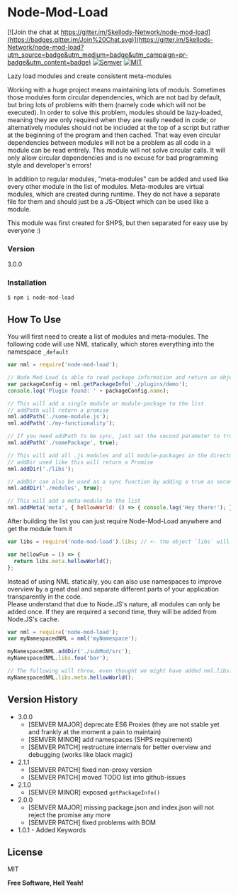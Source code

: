 # Node-Mod-Load

[![Join the chat at https://gitter.im/Skellods-Network/node-mod-load](https://badges.gitter.im/Join%20Chat.svg)](https://gitter.im/Skellods-Network/node-mod-load?utm_source=badge&utm_medium=badge&utm_campaign=pr-badge&utm_content=badge)
[![Semver](http://img.shields.io/SemVer/2.0.0.png)](http://semver.org/spec/v2.0.0.html)
[![MIT](https://img.shields.io/badge/License-MIT-brightgreen.svg)](https://opensource.org/licenses/MIT)

Lazy load modules and create consistent meta-modules

Working with a huge project means maintaining lots of moduls. Sometimes those modules form circular dependencies, which are not bad by default, but bring lots of problems with them (namely code which will not be executed).
In order to solve this problem, modules should be lazy-loaded, meaning they are only required when they are really needed in code;
or alternatively modules should not be included at the top of a script but rather at the beginning of the program and then cached.
That way even circular dependencies between modules will not be a problem as all code in a module can be read entirely.
This module will not solve circular calls. It will only allow circular dependencies and is no excuse for bad programming style and developer's errors!

In addition to regular modules, "meta-modules" can be added and used like every other module in the list of modules. Meta-modules are virtual modules, which are created during runtime.
They do not have a separate file for them and should just be a JS-Object which can be used like a module.

This module was first created for SHPS, but then separated for easy use by everyone :)

### Version
3.0.0

### Installation
```sh
$ npm i node-mod-load
```

How To Use
----

You will first need to create a list of modules and meta-modules.
The following code will use NML statically, which stores everything into the namespace `_default`
```js
var nml = require('node-mod-load');

// Node Mod Load is able to read package information and return an object containing said information
var packageConfig = nml.getPackageInfo('./plugins/demo');
console.log('Plugin found: ' + packageConfig.name);

// This will add a single module or module-package to the list
// addPath will return a promise
nml.addPath('./some-module.js');
nml.addPath('./my-functionality');

// If you need addPath to be sync, just set the second parameter to true
nml.addPath('./somePackage', true);

// This will add all .js modules and all module-packages in the directory "./libs" to the list
// addDir used like this will return a Promise
nml.addDir('./libs');

// addDir can also be used as a sync function by adding a true as second parameter
nml.addDir('./modules', true);

// This will add a meta-module to the list
nml.addMeta('meta', { hellowWorld: () => { console.log('Hey there!'); } });
```

After building the list you can just require Node-Mod-Load anywhere and get the module from it
```js
var libs = require('node-mod-load').libs; // <- the object `libs` will include everything you added

var hellowFun = () => {
  return libs.meta.hellowWorld();
};
```

Instead of using NML statically, you can also use namespaces to improve overview by a great deal and separate different parts of your application transparently in the code.<br>
Please understand that due to Node.JS's nature, all modules can only be added once. If they are required a second time, they will be added from Node.JS's cache.<br>
```js
var nml = require('node-mod-load');
var myNamespacedNML = nml('myNamespace');

myNamespacedNML.addDir('./subMod/src');
myNamespacedNML.libs.foo('bar');

// The following will throw, even thought we might have added nml.libs.meta object with that particular method earlier
myNamespacedNML.libs.meta.hellowWorld();
```

Version History
----

- 3.0.0
  - [SEMVER MAJOR] deprecate ES6 Proxies (they are not stable yet and frankly at the moment a pain to maintain)
  - [SEMVER MINOR] add namespaces (SHPS requirement)
  - [SEMVER PATCH] restructure internals for better overview and debugging (works like black magic)
- 2.1.1
  - [SEMVER PATCH] fixed non-proxy version
  - [SEMVER PATCH] moved TODO list into github-issues
- 2.1.0
  - [SEMVER MINOR] exposed `getPackageInfo()`
- 2.0.0
  - [SEMVER MAJOR] missing package.json and index.json will not reject the promise any more
  - [SEMVER PATCH] fixed problems with BOM
- 1.0.1 - Added Keywords

License
----

MIT

**Free Software, Hell Yeah!**
